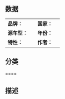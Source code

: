# 

## 数据

|               |                                                              |             |                              |
| ------------- | ------------------------------------------------------------ | ----------- | ---------------------------- |
| **品牌：**  |      | **国家：** |                         |
| **源车型：** |                                                            | **年份：** |                          |
| **特性：**   |  | **作者：** |  |

## 分类

====

## 描述

  
  
